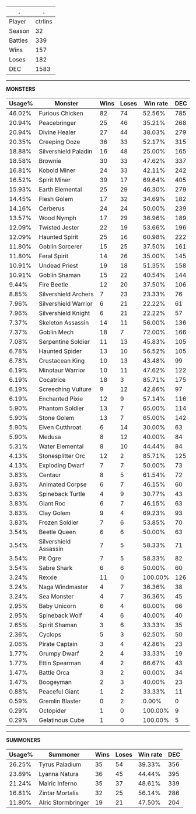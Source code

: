 .|.
|-|-
Player|ctrlins
Season|32
Battles|339
Wins|157
Loses|182
DEC|1583

---
**MONSTERS**

Usage%|Monster|Wins|Loses|Win rate|DEC|
-|-|-|-|-|-|
46.02%|Furious Chicken|82|74|52.56%|785|
20.94%|Peacebringer|25|46|35.21%|268|
20.94%|Divine Healer|27|44|38.03%|279|
20.35%|Creeping Ooze|36|33|52.17%|315|
18.88%|Silvershield Paladin|16|48|25.00%|165|
18.58%|Brownie|30|33|47.62%|337|
16.81%|Kobold Miner|24|33|42.11%|242|
16.52%|Spirit Miner|39|17|69.64%|405|
15.93%|Earth Elemental|25|29|46.30%|279|
14.45%|Flesh Golem|17|32|34.69%|182|
14.16%|Cerberus|24|24|50.00%|239|
13.57%|Wood Nymph|17|29|36.96%|189|
12.09%|Twisted Jester|22|19|53.66%|196|
12.09%|Haunted Spirit|25|16|60.98%|222|
11.80%|Goblin Sorcerer|15|25|37.50%|161|
11.80%|Feral Spirit|14|26|35.00%|145|
10.91%|Undead Priest|19|18|51.35%|158|
10.91%|Goblin Shaman|15|22|40.54%|144|
9.44%|Fire Beetle|12|20|37.50%|106|
8.85%|Silvershield Archers|7|23|23.33%|76|
7.96%|Silvershield Warrior|6|21|22.22%|61|
7.96%|Silvershield Knight|6|21|22.22%|57|
7.37%|Skeleton Assassin|14|11|56.00%|136|
7.37%|Goblin Mech|18|7|72.00%|166|
7.08%|Serpentine Soldier|11|13|45.83%|105|
6.78%|Haunted Spider|13|10|56.52%|105|
6.78%|Crustacean King|10|13|43.48%|99|
6.19%|Minotaur Warrior|10|11|47.62%|122|
6.19%|Cocatrice|18|3|85.71%|175|
6.19%|Screeching Vulture|9|12|42.86%|97|
6.19%|Enchanted Pixie|12|9|57.14%|116|
5.90%|Phantom Soldier|13|7|65.00%|114|
5.90%|Stone Golem|13|7|65.00%|142|
5.90%|Elven Cutthroat|6|14|30.00%|63|
5.90%|Medusa|8|12|40.00%|84|
5.31%|Water Elemental|8|10|44.44%|84|
4.13%|Stonesplitter Orc|12|2|85.71%|125|
4.13%|Exploding Dwarf|7|7|50.00%|73|
3.83%|Centaur|8|5|61.54%|72|
3.83%|Animated Corpse|6|7|46.15%|60|
3.83%|Spineback Turtle|4|9|30.77%|43|
3.83%|Giant Roc|6|7|46.15%|63|
3.83%|Clay Golem|9|4|69.23%|93|
3.83%|Frozen Soldier|7|6|53.85%|70|
3.54%|Beetle Queen|6|6|50.00%|63|
3.54%|Silvershield Assassin|7|5|58.33%|71|
3.54%|Pit Ogre|7|5|58.33%|82|
3.54%|Sabre Shark|6|6|50.00%|60|
3.24%|Rexxie|11|0|100.00%|126|
3.24%|Naga Windmaster|4|7|36.36%|38|
3.24%|Sea Monster|4|7|36.36%|45|
2.95%|Baby Unicorn|6|4|60.00%|66|
2.95%|Spineback Wolf|4|6|40.00%|40|
2.65%|Spirit Shaman|3|6|33.33%|35|
2.36%|Cyclops|5|3|62.50%|50|
2.06%|Pirate Captain|3|4|42.86%|23|
1.77%|Grumpy Dwarf|2|4|33.33%|19|
1.77%|Ettin Spearman|4|2|66.67%|43|
1.47%|Battle Orca|3|2|60.00%|34|
1.47%|Boogeyman|2|3|40.00%|23|
0.88%|Peaceful Giant|1|2|33.33%|11|
0.59%|Gremlin Blaster|0|2|0.00%|0|
0.29%|Octopider|1|0|100.00%|9|
0.29%|Gelatinous Cube|1|0|100.00%|5|

---
**SUMMONERS**

Usage%|Summoner|Wins|Loses|Win rate|DEC|
-|-|-|-|-|-|
26.25%|Tyrus Paladium|35|54|39.33%|356|
23.89%|Lyanna Natura|36|45|44.44%|395|
21.24%|Malric Inferno|35|37|48.61%|339|
16.81%|Zintar Mortalis|32|25|56.14%|286|
11.80%|Alric Stormbringer|19|21|47.50%|204|
